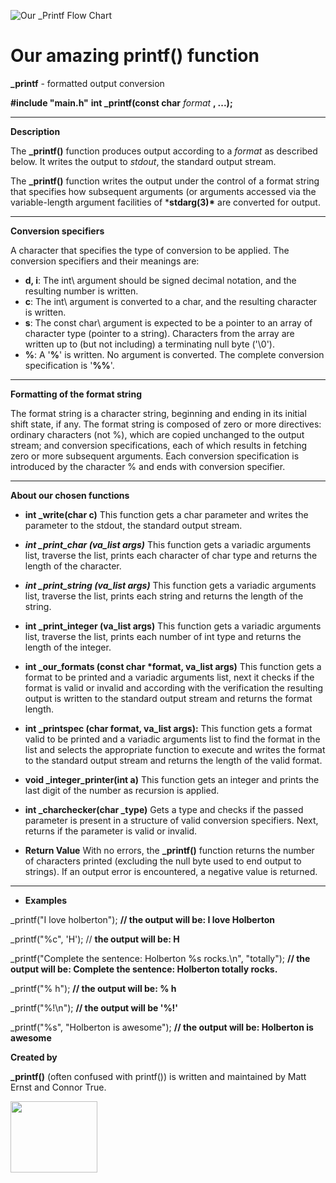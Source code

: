 ![Our _Printf Flow Chart](https://github.com/matternstsr/holbertonschool-printf/blob/60a415fa0e0e0755741139d21103d06f36fbd0e5/flowchart.gif)

# Our amazing printf() function

**_printf** - formatted output conversion

**#include "main.h"** **int _printf(const char** *format* **, ...);**

*  *  *  *  *  *  *  *  *  *  *  *  *  *  *  *  *  *  *  *  *  *  *  *

**Description**

The **_printf()** function produces output according to a *format* as described below. It writes the output to *stdout*, the standard output stream.

The **_printf()** function writes the output under the control of a format string that specifies how subsequent arguments (or arguments accessed via the variable-length argument facilities of ***stdarg(3)\*** are converted for output.

*  *  *  *  *  *  *  *  *  *  *  *  *  *  *  *  *  *  *  *  *  *  *  *

**Conversion specifiers**

A character that specifies the type of conversion to be applied. The conversion specifiers and their meanings are:

- **d, i**: The int\ argument should be signed decimal notation, and the resulting number is written.
- **c**: The int\ argument is converted to a char, and the resulting character is written.
- **s**: The const char\ argument is expected to be a pointer to an array of character type (pointer to a string).     Characters from the array are written up to (but not including) a terminating null byte ('\0').
- **%**: A '**%**' is written. No argument is converted. The complete conversion specification is '**%%**'.

*  *  *  *  *  *  *  *  *  *  *  *  *  *  *  *  *  *  *  *  *  *  *  *

**Formatting of the format string**

The format string is a character string, beginning and ending in its initial shift state, if any. The format string is composed of zero or more directives: ordinary characters (not %), which are copied unchanged to the output stream; and conversion specifications, each of which results in fetching zero or more subsequent arguments. Each conversion specification is introduced by the character % and ends with conversion specifier.

*  *  *  *  *  *  *  *  *  *  *  *  *  *  *  *  *  *  *  *  *  *  *  *

**About our chosen functions**

* **int _write(char c)**
  This function gets a char parameter and writes the parameter to the stdout, the standard output stream.

* ***int _print_char (va_list args)***
  This function gets a variadic arguments list, traverse the list, prints each character of char type and returns the length of the character.

* ***int _print_string (va_list args)***
This function gets a variadic arguments list, traverse the list, prints each string and returns the length of the string.

* **int _print_integer (va_list args)**
This function gets a variadic arguments list, traverse the list, prints each number of int type and returns the length of the integer.

* **int _our_formats (const char \*format, va_list args)**
This function gets a format to be printed and a variadic arguments list, next it checks if the format is valid or invalid and according with the verification the resulting output is written to the standard output stream and returns the format length.

* **int _printspec (char format, va_list args):**
This function gets a format valid to be printed and a variadic arguments list to find the format in the list and selects the appropriate function to execute and writes the format to the standard output stream and returns the length of the valid format.

* **void _integer_printer(int a)**
This function gets an integer and prints the last digit of the number as recursion is applied.

* **int _charchecker(char _type)**
Gets a type and checks if the passed parameter is present in a structure of valid conversion specifiers. Next, returns if the parameter is valid or invalid.

* **Return Value**
With no errors, the **_printf()** function returns the number of characters printed (excluding the null byte used to end output to strings). If an output error is encountered, a negative value is returned.

*  *  *  *  *  *  *  *  *  *  *  *  *  *  *  *  *  *  *  *  *  *  *  *

* **Examples**

_printf("I love holberton"); **// the output will be: I love Holberton**

_printf("%c", 'H'); // **the output will be: H**

_printf("Complete the sentence: Holberton %s rocks.\n", "totally"); **// the output will be: Complete the sentence: Holberton totally rocks.**

_printf("% h"); **// the output will be: % h**

_printf("%!\n"); **// the output will be '%!'**

_printf("%s", "Holberton is awesome"); **// the output will be: Holberton is awesome**

**Created by**

**_printf()** (often confused with printf()) is written and maintained by Matt Ernst and Connor True.

<img class="wmx100 mx-auto my8 h-auto d-block" width="139" height="114" src="https://github.com/matternstsr/holbertonschool-printf/blob/60a415fa0e0e0755741139d21103d06f36fbd0e5/FLOW_CHART_STATIC.png" alt="">

